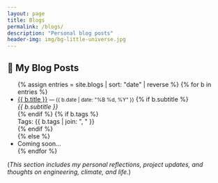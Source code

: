 ```yaml
---
layout: page
title: Blogs
permalink: /blogs/
description: "Personal blog posts"
header-img: img/bg-little-universe.jpg 
---
```


## 📝 My Blog Posts

<ul>
  {% assign entries = site.blogs | sort: "date" | reverse %}
  {% for b in entries %}
    <li>
      <a href="{{ b.url }}">{{ b.title }}</a>
      <small>— {{ b.date | date: "%B %d, %Y" }}</small>
      {% if b.subtitle %}<div><em>{{ b.subtitle }}</em></div>{% endif %}
      {% if b.tags %}<div>Tags: {{ b.tags | join: ", " }}</div>{% endif %}
    </li>
  {% else %}
    <li>Coming soon…</li>
  {% endfor %}
</ul>

(*This section includes my personal reflections, project updates, and thoughts on engineering, climate, and life.*)